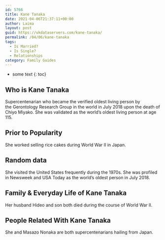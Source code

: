 ```yaml
---
id: 5766
title: Kane Tanaka
date: 2021-04-06T21:37:11+00:00
author: Laima
layout: post
guid: https://ukdataservers.com/kane-tanaka/
permalink: /04/06/kane-tanaka
tags:
  - Is Married?
  - Is Single?
  - Relationships
category: Family Guides
---
```


* some text
{: toc}


## Who is Kane Tanaka
                  
                  
                  
Supercentenarian who became the verified oldest living person by the Gerontology Research Group in the world in July 2018 upon the death of Chiyo Miyako. She was validated as the world&#8217;s oldest living person at age 115. 
                  
              
            
              
            
                
                
                
## Prior to Popularity
                  
                  
                  
She worked selling rice cakes during World War II in Japan. 
                  
              
            
              
            
                
                
                
## Random data
                  
                  
                  
She visited the United States frequently during the 1970s. She was profiled in Newsweek and USA Today as the world&#8217;s oldest person in July 2018. 
                  
              
            
              
            
                
                
                
## Family & Everyday Life of Kane Tanaka
                  
                  
                  
Her husband Hideo and son both died during the course of World War II. 
                  
              
            
              
            
                
                
                
## People Related With Kane Tanaka
                  
                  
                  
She and Masazo Nonaka are both supercentenarians hailing from Japan.  
                  
              
            
              
            
                
              
            
              
              
            
            
              
            
          
          
          